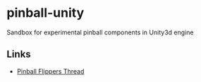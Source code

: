 # pinball-unity
Sandbox for experimental pinball components in Unity3d engine

## Links

* [Pinball Flippers Thread](https://forum.unity.com/threads/pinball-flippers-swatting-objects-using-physics.220281/)